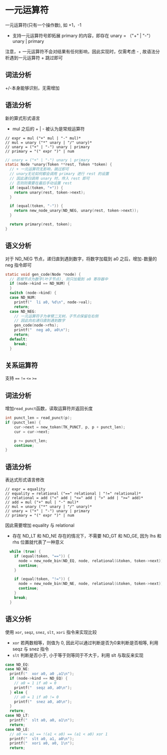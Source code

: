# 一元运算符

一元运算符(只有一个操作数), 如 +1，-1
- 支持一元运算符号即拓展 primary 的内容，即存在 unary = （"+" | "-"）unary | primary

注意，+ 一元运算符不会对结果有任何影响，因此实现时，仅需考虑 - , 故语法分析遇到一元运算符 + 跳过即可


## 词法分析

+/-本身能够识别，无需增加

## 语法分析

新的算式形式语言
- mul 之后的 + | - 被认为是常规运算符
```
// expr = mul ("+" mul | "-" mul)*
// mul = unary ("*" unary | "/" unary)*
// unary = ("+" | "-") unary | primary
// primary = "(" expr ")" | num
```

```c
// unary = ("+" | "-") unary | primary
static Node *unary(Token **rest, Token *token) {
  // + 一元运算符无影响，跳过即可
  // unary无论如何都会调用 primary 进行 rest 的设置
  // 因此递归调用 unary 时，传入 rest 即可
  // 否则则需要在最后手动设置 rest
  if (equal(token, "+")) {
    return unary(rest, token->next);
  }

  if (equal(token, "-")) {
    return new_node_unary(ND_NEG, unary(rest, token->next));
  }

  return primary(rest, token);
}
```

## 语义分析

对于 ND_NEG 节点，递归直到遇到数字，将数字加载到 a0 之后，增加`-`数量的 neg 指令即可

```c
static void gen_code(Node *node) {
  // 若根节点为数字(叶子节点), 则只加载到 a0 寄存器中
  if (node->kind == ND_NUM) {
  }
  switch (node->kind) {
  case ND_NUM:
    printf("  li a0, %d\n", node->val);
    return;
  case ND_NEG:
    // 一元运算符子为单臂二叉树，子节点保留在右侧
    // 因此向右递归直到遇到数字
    gen_code(node->rhs);
    printf("  neg a0, a0\n");
    return;
  default:
    break;
  }
```

## 关系运算符

支持 `==` `!=` `<=` `>=`

## 词法分析

增加`read_punct`函数，读取运算符并返回长度

```c
int punct_len = read_punct(p);
if (punct_len) {
    cur->next = new_token(TK_PUNCT, p, p + punct_len);
    cur = cur->next;

    p += punct_len;
    continue;
}
```

## 语法分析

表达式形式语言修改

```
// expr = equality
// equality = relational ("==" relational | "!=" relational)*
// relational = add ("<" add | "<=" add | ">" add | ">=" add)*
// add = mul ("+" mul | "-" mul)*
// mul = unary ("*" unary | "/" unary)*
// unary = ("+" | "-") unary | primary
// primary = "(" expr ")" | num
```

因此需要增加 equality 与 relational
- 存在 ND_LT 和 ND_NE 存在的情况下，不需要 ND_GT 和 ND_GE, 因为 lhs 和 rhs 位置就代表了一种意义


```c
  while (true) {
    if (equal(token, "==")) {
      node = new_node_bin(ND_EQ, node, relational(&token, token->next));
      continue;
    }

    if (equal(token, "!=")) {
      node = new_node_bin(ND_NE, node, relational(&token, token->next));
      continue;
    }
    break;
  }
```


## 语义分析

使用 `xor`, `seqz`, `snez`, `slt`, `xori` 指令来实现比较
- `xor` 若两数相等，则值为 0, 因此可以通过判断是否为0来判断是否相等, 利用 seqz 与 snez 指令
- `slt` 判断是否小于, 小于等于则等同于不大于，利用 slt 与取反来实现

```C
case ND_EQ:
case ND_NE:
  printf("  xor a0, a0 ,a1\n");
  if (node->kind == ND_EQ) {
    // a0 = 1 if a0 = 0
    printf("  seqz a0, a0\n");
  } else {
    // a0 = 1 if a0 != 0
    printf("  snez a0, a0\n");
  }
  return;
case ND_LT:
  printf("  slt a0, a0, a1\n");
  return;
case ND_LE:
  // a0 <= a1 == !(a1 < a0) == (a1 < a0) xor 1
  printf("  slt a0, a1, a0\n");
  printf("  xori a0, a0, 1\n");
  return;
```